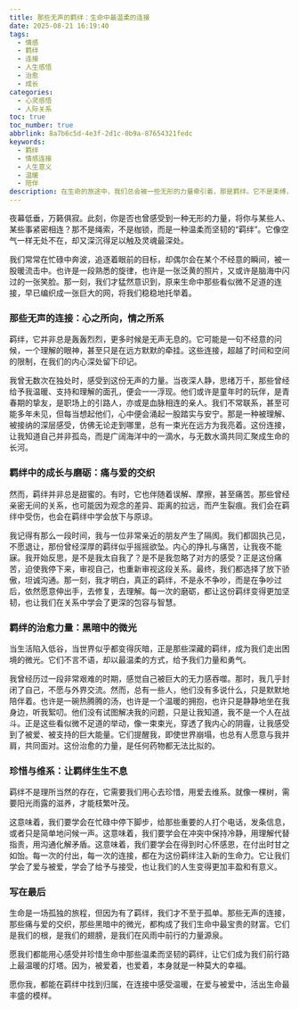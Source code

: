 ```yaml
---
title: 那些无声的羁绊：生命中最温柔的连接
date: 2025-08-21 16:19:40
tags:
  - 情感
  - 羁绊
  - 连接
  - 人生感悟
  - 治愈
  - 成长
categories:
  - 心灵感悟
  - 人际关系
toc: true
toc_number: true
abbrlink: 8a7b6c5d-4e3f-2d1c-0b9a-87654321fedc
keywords:
  - 羁绊
  - 情感连接
  - 人生意义
  - 温暖
  - 陪伴
description: 在生命的旅途中，我们总会被一些无形的力量牵引着，那是羁绊。它不是束缚，而是最温柔的连接，是我们在跌跌撞撞中前行时，身后那份坚实的支撑。这篇文章将带你深入感受那些深藏于心的羁绊，它们如何塑造我们，治愈我们，并最终成为我们生命中最宝贵的财富。
---
```


夜幕低垂，万籁俱寂。此刻，你是否也曾感受到一种无形的力量，将你与某些人、某些事紧密相连？那不是绳索，不是枷锁，而是一种温柔而坚韧的“羁绊”。它像空气一样无处不在，却又深沉得足以触及灵魂最深处。

我们常常在忙碌中奔波，追逐着眼前的目标，却偶尔会在某个不经意的瞬间，被一股暖流击中。也许是一段熟悉的旋律，也许是一张泛黄的照片，又或许是脑海中闪过的一张笑脸。那一刻，我们才猛然意识到，原来生命中那些看似微不足道的连接，早已编织成一张巨大的网，将我们稳稳地托举着。

### 那些无声的连接：心之所向，情之所系

羁绊，它并非总是轰轰烈烈，更多时候是无声无息的。它可能是一句不经意的问候，一个理解的眼神，甚至只是在远方默默的牵挂。这些连接，超越了时间和空间的限制，在我们的内心深处留下印记。

我曾无数次在独处时，感受到这份无声的力量。当夜深人静，思绪万千，那些曾经给予我温暖、支持和理解的面孔，便会一一浮现。他们或许是童年时的玩伴，是青春期的挚友，是职场上的引路人，亦或是血脉相连的亲人。我们不常联系，甚至可能多年未见，但每当想起他们，心中便会涌起一股踏实与安宁。那是一种被理解、被接纳的深层感受，仿佛无论走到哪里，总有一束光在远方为我亮着。这份连接，让我知道自己并非孤岛，而是广阔海洋中的一滴水，与无数水滴共同汇聚成生命的长河。

### 羁绊中的成长与磨砺：痛与爱的交织

然而，羁绊并非总是甜蜜的。有时，它也伴随着误解、摩擦，甚至痛苦。那些曾经亲密无间的关系，也可能因为观念的差异、距离的拉远，而产生裂痕。我们会在羁绊中受伤，也会在羁绊中学会放下与原谅。

我记得有那么一段时间，我与一位非常亲近的朋友产生了隔阂。我们都固执己见，不愿退让，那份曾经深厚的羁绊似乎摇摇欲坠。内心的挣扎与痛苦，让我夜不能寐。我开始反思，是不是我太自我了？是不是我忽略了对方的感受？正是这份痛苦，迫使我停下来，审视自己，也重新审视这段关系。最终，我们都选择了放下骄傲，坦诚沟通。那一刻，我才明白，真正的羁绊，不是永不争吵，而是在争吵过后，依然愿意伸出手，去修复，去理解。每一次的磨砺，都让这份羁绊变得更加坚韧，也让我们在关系中学会了更深的包容与智慧。

### 羁绊的治愈力量：黑暗中的微光

当生活陷入低谷，当世界似乎都变得灰暗，正是那些深藏的羁绊，成为我们走出困境的微光。它们不言不语，却以最温柔的方式，给予我们力量和勇气。

我曾经历过一段非常艰难的时期，感觉自己被巨大的无力感吞噬。那时，我几乎封闭了自己，不愿与外界交流。然而，总有一些人，他们没有多说什么，只是默默地陪伴着。也许是一碗热腾腾的汤，也许是一个温暖的拥抱，也许只是静静地坐在我身边，听我絮叨。他们没有试图解决我的问题，只是让我知道，我不是一个人在战斗。正是这些看似微不足道的举动，像一束束光，穿透了我内心的阴霾，让我感受到了被爱、被支持的巨大能量。它们提醒我，即使世界崩塌，也总有人愿意与我并肩，共同面对。这份治愈的力量，是任何药物都无法比拟的。

### 珍惜与维系：让羁绊生生不息

羁绊不是理所当然的存在，它需要我们用心去珍惜，用爱去维系。就像一棵树，需要阳光雨露的滋养，才能枝繁叶茂。

这意味着，我们要学会在忙碌中停下脚步，给那些重要的人打个电话，发条信息，或者只是简单地问候一声。这意味着，我们要学会在冲突中保持冷静，用理解代替指责，用沟通化解矛盾。这意味着，我们要学会在得到时心怀感恩，在付出时甘之如饴。每一次的付出，每一次的连接，都在为这份羁绊注入新的生命力。它让我们学会了爱与被爱，学会了给予与接受，也让我们的人生变得更加丰盈和有意义。

### 写在最后

生命是一场孤独的旅程，但因为有了羁绊，我们才不至于孤单。那些无声的连接，那些痛与爱的交织，那些黑暗中的微光，都构成了我们生命中最宝贵的财富。它们是我们的根，是我们的翅膀，是我们在风雨中前行的力量源泉。

愿我们都能用心感受并珍惜生命中那些温柔而坚韧的羁绊，让它们成为我们前行路上最温暖的灯塔。因为，被爱着，也爱着，本身就是一种莫大的幸福。

愿你我，都能在羁绊中找到归属，在连接中感受温暖，在爱与被爱中，活出生命最丰盛的模样。